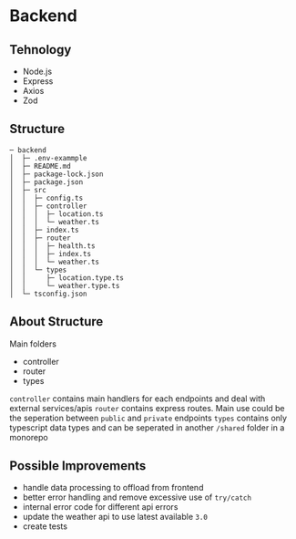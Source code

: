 # Backend

## Tehnology

- Node.js
- Express
- Axios
- Zod

## Structure

```
─ backend
│  ├─ .env-exammple
│  ├─ README.md
│  ├─ package-lock.json
│  ├─ package.json
│  ├─ src
│  │  ├─ config.ts
│  │  ├─ controller
│  │  │  ├─ location.ts
│  │  │  └─ weather.ts
│  │  ├─ index.ts
│  │  ├─ router
│  │  │  ├─ health.ts
│  │  │  ├─ index.ts
│  │  │  └─ weather.ts
│  │  └─ types
│  │     ├─ location.type.ts
│  │     └─ weather.type.ts
│  └─ tsconfig.json
```

## About Structure

Main folders

- controller
- router
- types

`controller` contains main handlers for each endpoints and deal with external services/apis
`router` contains express routes. Main use could be the seperation between `public` and `private` endpoints
`types` contains only typescript data types and can be seperated in another `/shared` folder in a monorepo

## Possible Improvements

- handle data processing to offload from frontend
- better error handling and remove excessive use of `try/catch`
- internal error code for different api errors
- update the weather api to use latest available `3.0`
- create tests
